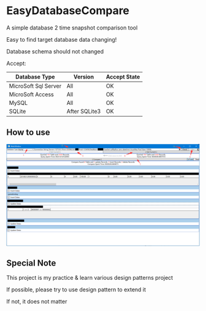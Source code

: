 # EasyDatabaseCompare
A simple database 2 time snapshot comparison tool

Easy to find target database data changing!

Database schema should not changed

Accept:

|Database Type|Version|Accept State|
|-|-|-|
|MicroSoft Sql Server|All|OK|
|MicroSoft Access|All|OK|
|MySQL|All|OK|
|SQLite|After SQLite3|OK|

How to use
-----------------------
![](https://github.com/Flithor/EasyDatabaseCompare/blob/master/img.png)

Special Note
------------------------
This project is my practice & learn various design patterns project

If possible, please try to use design pattern to extend it

If not, it does not matter
